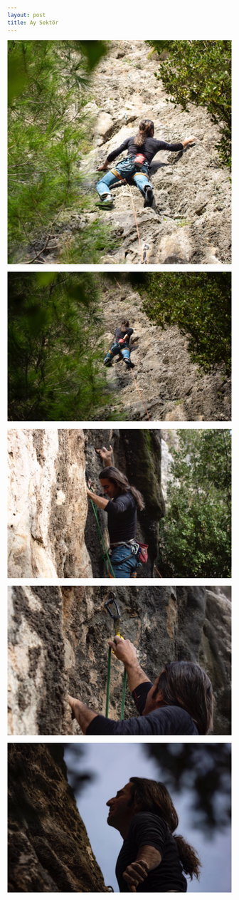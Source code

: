 ```yaml
---
layout: post
title: Ay Sektör
---
```

![](/img/uploads/3E54188B-C1C8-4A36-97CB-764F885FC9CB.JPG)

![](/img/uploads/2c02f60d-5bf6-4aba-ab1f-928e1f24729f.JPG)

![](/img/uploads/5742a398-ed82-44c0-82f6-7cda382719ae.JPG)

![](/img/uploads/b1992aa0-628f-4445-bec3-29e6d15bae39.JPG)

![](/img/uploads/2f86d714-a1bb-4101-bcdc-c1231f8e92bf.JPG)
